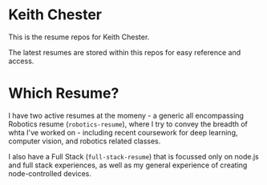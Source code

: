 # Keith Chester
This is the resume repos for Keith Chester.

The latest resumes are stored within this repos for easy reference and access.

# Which Resume?

I have two active resumes at the momeny - a generic all encompassing Robotics resume (`robotics-resume`), where I try to convey the breadth of whta I've worked on - including recent coursework for deep learning, computer vision, and robotics related classes.

I also have a Full Stack (`full-stack-resume`) that is focussed only on node.js and full stack experiences, as well as my general experience of creating node-controlled devices.
